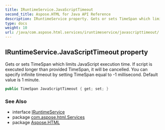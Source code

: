 ```yaml
---
title: IRuntimeService.JavaScriptTimeout
second_title: Aspose.HTML for Java API Reference
description: IRuntimeService property. Gets or sets TimeSpan which limits JavaScript execution time. If script is executed longer than provided TimeSpan it will be cancelled. You can specify infinite timeout by setting TimeSpan equal to -1 millisecond. Default value is 1 minute
type: docs
weight: 10
url: /java/com.aspose.html.services/iruntimeservice/javascripttimeout/
---
```

## IRuntimeService.JavaScriptTimeout property

Gets or sets TimeSpan which limits JavaScript execution time. If script is executed longer than provided TimeSpan, it will be cancelled. You can specify infinite timeout by setting TimeSpan equal to -1 millisecond. Default value is 1 minute.

```java
public TimeSpan JavaScriptTimeout { get; set; }
```

### See Also

* interface [IRuntimeService](../)
* package [com.aspose.html.Services](../../iruntimeservice/)
* package [Aspose.HTML](../../../)
